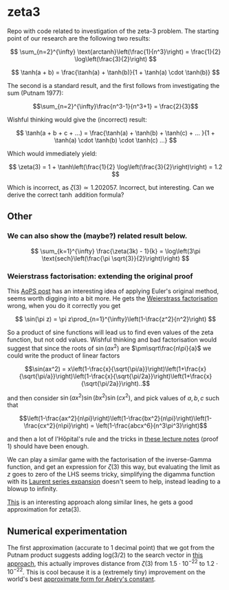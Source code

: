 # zeta3
Repo with code related to investigation of the zeta-3 problem. The starting point of our research are the following two results:

$$
\sum_{n=2}^{\infty} \text{arctanh}\left(\frac{1}{n^3}\right) = \frac{1}{2} \log\left(\frac{3}{2}\right)
$$


$$
\tanh(a + b) = \frac{\tanh(a) + \tanh(b)}{1 + \tanh(a) \cdot \tanh(b)}
$$

The second is a standard result, and the first follows from investigating the sum (Putnam 1977):

$$\sum_{n=2}^{\infty}\frac{n^3-1}{n^3+1} = \frac{2}{3}$$

Wishful thinking would give the (incorrect) result:


$$
\tanh(a + b + c + ...) = \frac{\tanh(a) + \tanh(b) + \tanh(c) + ... }{1 + \tanh(a) \cdot \tanh(b) \cdot \tanh(c) ...}
$$

Which would immediately yield:

$$
\zeta(3) = 1 + \tanh\left(\frac{1}{2} \log\left(\frac{3}{2}\right)\right) = 1.2
$$

Which is incorrect, as $\zeta(3) \simeq 1.202057$. Incorrect, but interesting.  Can we derive the correct $\tanh$ addition formula?

## Other
### We can also show the (maybe?) related result below.

$$
\sum_{k=1}^{\infty} \frac{\zeta(3k) - 1}{k} = \log\left(3\pi \text{sech}\left(\frac{\pi \sqrt{3}}{2}\right)\right)
$$


### Weierstrass factorisation: extending the original proof
This [AoPS post](https://artofproblemsolving.com/community/c490120h1495301_closed_form_of_the_aperys_constant) has an interesting idea of applying Euler's original method, seems worth digging into a bit more. He gets the [Weierstrass factorisation](https://en.wikipedia.org/wiki/Weierstrass_factorization_theorem) wrong, when you do it correctly you get

$$ \sin(\pi z) = \pi z\prod_{n=1}^{\infty}\left(1-\frac{z^2}{n^2}\right) $$

So a product of sine functions will lead us to find even values of the zeta function, but not odd values. Wishful thinking and bad factorisation would suggest that since the roots of $\sin(ax^2)$ are $\pm\sqrt\frac{n\pi}{a}$ we could write the product of linear factors 

$$\sin(ax^2) = x\left(1-\frac{x}{\sqrt{\pi/a}}\right)\left(1+\frac{x}{\sqrt{\pi/a}}\right)\left(1-\frac{x}{\sqrt{\pi/2a}}\right)\left(1+\frac{x}{\sqrt{\pi/2a}}\right)..$$ 

and then consider $\sin(ax^2)\sin(bx^2)\sin(cx^2)$, and pick values of $a,b,c$ such that 

$$\left(1-\frac{ax^2}{n\pi}\right)\left(1-\frac{bx^2}{n\pi}\right)\left(1-\frac{cx^2}{n\pi}\right) = \left(1-\frac{abcx^6}{n^3\pi^3}\right)$$

and then a lot of l'Hôpital's rule and the tricks in [these lecture notes](https://www.math.cmu.edu/~bwsulliv/basel-problem.pdf) (proof 1) should have been enough. 

We can play a similar game with the factorisation of the inverse-Gamma function, and get an expression for $\zeta(3)$ this way, but evaluating the limit as $z$ goes to zero of the LHS seems tricky, simplifying the digamma function with its [Laurent series expansion](https://math.stackexchange.com/questions/4185216/approximating-the-digamma-function-for-small-arguments) doesn't seem to help, instead leading to a blowup to infinity.

[This](https://math.stackexchange.com/questions/1459709/can-this-approximate-closed-form-of-aperys-constant-zeta3-be-improved/) is an interesting approach along similar lines, he gets a good approximation for zeta(3).

## Numerical experimentation
The first approximation (accurate to 1 decimal point) that we got from the Putnam product suggests adding log(3/2) to the search vector in [this approach](https://ar5iv.labs.arxiv.org/html/0910.2684), this actually improves distance from $\zeta(3)$ from $1.5 \cdot 10^{-22}$ to $1.2 \cdot 10^{-22}$. This is cool because it is a (extremely tiny) improvement on the world's best [approximate form for Apéry's constant](https://mathworld.wolfram.com/AperysConstantApproximations.html).

